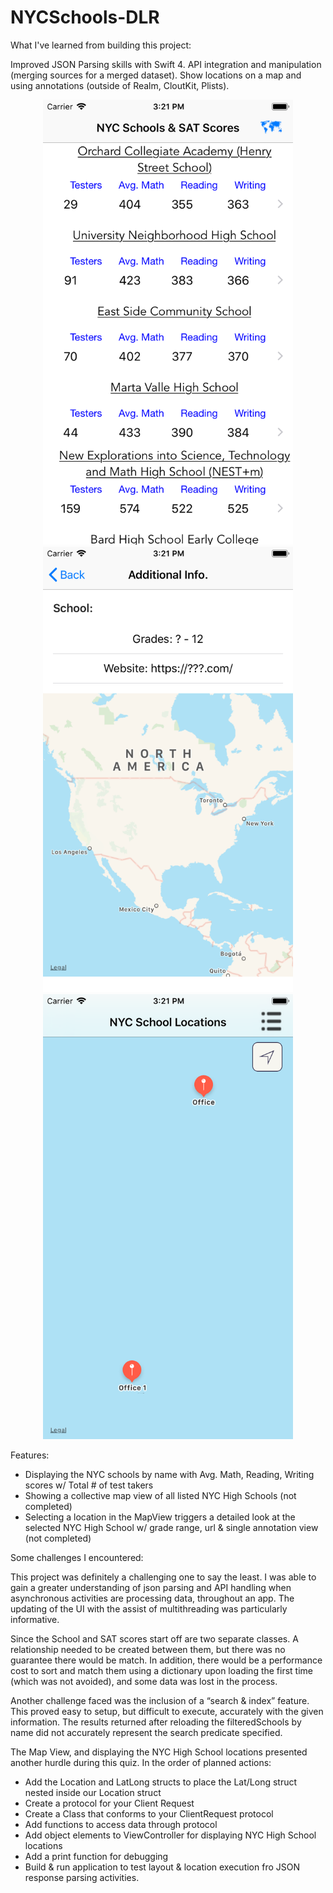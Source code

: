 # NYCSchools-DLR

What I've learned from building this project:

Improved JSON Parsing skills with Swift 4. 
API integration and manipulation (merging sources for a merged dataset).
Show locations on a map and using annotations (outside of Realm, CloutKit, Plists).

<div align="center">
    <img src="https://github.com/dlr4life/NYCSchools-DLR/blob/master/ListView.png" width="400px"</img> 
      <img src="https://github.com/dlr4life/NYCSchools-DLR/blob/master/DetailView.png" width="400px"</img> 
    <img src="https://github.com/dlr4life/NYCSchools-DLR/blob/master/MapView.png" width="400px"</img> 
</div>

Features:
- Displaying the NYC schools by name with Avg. Math, Reading, Writing scores w/ Total # of test takers
- Showing a collective map view of all listed NYC High Schools (not completed)
- Selecting a location in the MapView triggers a detailed look at the selected NYC High School w/ grade range, url & single annotation view (not completed)

Some challenges I encountered:

This project was definitely a challenging one to say the least. I was able to gain a greater understanding of json parsing and API handling when asynchronous activities are processing data, throughout an app. The updating of the UI with the assist of multithreading was particularly informative. 

Since the School and SAT scores start off are two separate classes. A relationship needed to be created between them, but there was no guarantee there would be match. In addition, there would be a performance cost to sort and match them using a dictionary upon loading the first time (which was not avoided), and some data was lost in the process. 

Another challenge faced was the inclusion of a “search & index” feature. This proved easy to setup, but difficult to execute, accurately with the given information. The results returned after reloading the filteredSchools by name did not accurately represent the search predicate specified.

The Map View, and displaying the NYC High School locations presented another hurdle during this quiz. In the order of planned actions:
- Add the Location and LatLong structs to place the Lat/Long struct nested inside our Location struct
- Create a protocol for your Client Request
- Create a Class that conforms to your ClientRequest protocol
- Add functions to access data through protocol
- Add object elements to ViewController for displaying NYC High School locations
- Add a print function for debugging
- Build & run application to test layout & location execution fro JSON response parsing activities.
